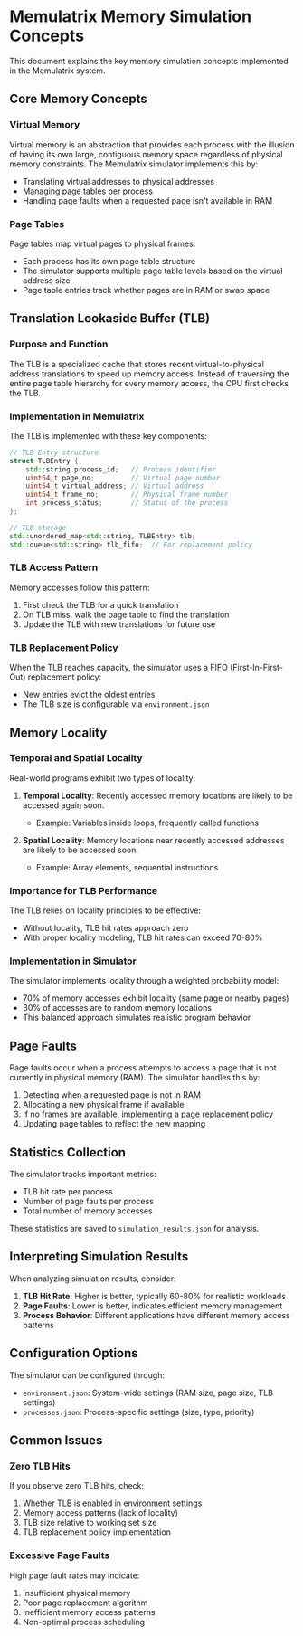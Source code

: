 # Memulatrix Memory Simulation Concepts

This document explains the key memory simulation concepts implemented in the Memulatrix system.

## Core Memory Concepts

### Virtual Memory

Virtual memory is an abstraction that provides each process with the illusion of having its own large, contiguous memory space regardless of physical memory constraints. The Memulatrix simulator implements this by:

- Translating virtual addresses to physical addresses
- Managing page tables per process
- Handling page faults when a requested page isn't available in RAM

### Page Tables

Page tables map virtual pages to physical frames:

- Each process has its own page table structure
- The simulator supports multiple page table levels based on the virtual address size
- Page table entries track whether pages are in RAM or swap space

## Translation Lookaside Buffer (TLB)

### Purpose and Function

The TLB is a specialized cache that stores recent virtual-to-physical address translations to speed up memory access. Instead of traversing the entire page table hierarchy for every memory access, the CPU first checks the TLB.

### Implementation in Memulatrix

The TLB is implemented with these key components:

```cpp
// TLB Entry structure
struct TLBEntry {
    std::string process_id;   // Process identifier
    uint64_t page_no;         // Virtual page number
    uint64_t virtual_address; // Virtual address
    uint64_t frame_no;        // Physical frame number
    int process_status;       // Status of the process
};

// TLB storage
std::unordered_map<std::string, TLBEntry> tlb;
std::queue<std::string> tlb_fifo;  // For replacement policy
```

### TLB Access Pattern

Memory accesses follow this pattern:

1. First check the TLB for a quick translation
2. On TLB miss, walk the page table to find the translation
3. Update the TLB with new translations for future use

### TLB Replacement Policy

When the TLB reaches capacity, the simulator uses a FIFO (First-In-First-Out) replacement policy:

- New entries evict the oldest entries
- The TLB size is configurable via `environment.json`

## Memory Locality

### Temporal and Spatial Locality

Real-world programs exhibit two types of locality:

1. **Temporal Locality**: Recently accessed memory locations are likely to be accessed again soon.

   - Example: Variables inside loops, frequently called functions

2. **Spatial Locality**: Memory locations near recently accessed addresses are likely to be accessed soon.
   - Example: Array elements, sequential instructions

### Importance for TLB Performance

The TLB relies on locality principles to be effective:

- Without locality, TLB hit rates approach zero
- With proper locality modeling, TLB hit rates can exceed 70-80%

### Implementation in Simulator

The simulator implements locality through a weighted probability model:

- 70% of memory accesses exhibit locality (same page or nearby pages)
- 30% of accesses are to random memory locations
- This balanced approach simulates realistic program behavior

## Page Faults

Page faults occur when a process attempts to access a page that is not currently in physical memory (RAM). The simulator handles this by:

1. Detecting when a requested page is not in RAM
2. Allocating a new physical frame if available
3. If no frames are available, implementing a page replacement policy
4. Updating page tables to reflect the new mapping

## Statistics Collection

The simulator tracks important metrics:

- TLB hit rate per process
- Number of page faults per process
- Total number of memory accesses

These statistics are saved to `simulation_results.json` for analysis.

## Interpreting Simulation Results

When analyzing simulation results, consider:

1. **TLB Hit Rate**: Higher is better, typically 60-80% for realistic workloads
2. **Page Faults**: Lower is better, indicates efficient memory management
3. **Process Behavior**: Different applications have different memory access patterns

## Configuration Options

The simulator can be configured through:

- `environment.json`: System-wide settings (RAM size, page size, TLB settings)
- `processes.json`: Process-specific settings (size, type, priority)

## Common Issues

### Zero TLB Hits

If you observe zero TLB hits, check:

1. Whether TLB is enabled in environment settings
2. Memory access patterns (lack of locality)
3. TLB size relative to working set size
4. TLB replacement policy implementation

### Excessive Page Faults

High page fault rates may indicate:

1. Insufficient physical memory
2. Poor page replacement algorithm
3. Inefficient memory access patterns
4. Non-optimal process scheduling
